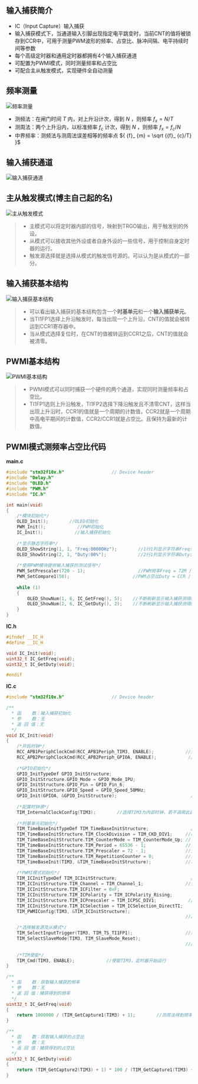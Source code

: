 ## 输入捕获简介
- IC（Input Capture）输入捕获
- 输入捕获模式下，当通道输入引脚出现指定电平跳变时，当前CNT的值将被锁存到CCR中，可用于测量PWM波形的频率、占空比、脉冲间隔、电平持续时间等参数
- 每个高级定时器和通用定时器都拥有4个输入捕获通道
- 可配置为PWMI模式，同时测量频率和占空比
- 可配合主从触发模式，实现硬件全自动测量

## 频率测量

![频率测量](./images/4.3-1频率测量.png)

- 测频法：在闸门时间 ${T}$ 内，对上升沿计次，得到 ${N}$ ，则频率
${{f}_ {x} = N/T }$
- 测周法：两个上升沿内，以标准频率 ${f_c}$ 计次，得到 ${N}$ ，则频率
${ {f}_ {x} = {f}_{c}/N }$
- 中界频率：测频法与测周法误差相等的频率点
${ {f}_ {m} = \sqrt {{f}_ {c}/T} }$

## 输入捕获通道

![输入捕获通道](./images/4.3-2输入捕获通道.png)

## 主从触发模式(博主自己起的名)

![主从触发模式](./images/4.3-3主从触发模式.png)

>- 主模式可以将定时器内部的信号，映射到TRGO输出，用于触发别的外设。
>- 从模式可以接收其他外设或者自身外设的一些信号，用于控制自身定时器的运行。
>- 触发源选择就是选择从模式的触发信号源的。可以认为是从模式的一部分。

## 输入捕获基本结构

![输入捕获基本结构](./images/4.3-4输入捕获基本结构.png)

>- 可以看出输入捕获的基本结构包含一个**时基单元**和一个**输入捕获单元**。
>- 当TI1FP1选择上升沿触发时，每当出现一个上升沿，CNT的值就会被转运到CCR1寄存器中。
>- 当从模式选择复位时，在CNT的值被转运到CCR1之后，CNT的值就会被清零。

## PWMI基本结构

![PWMI基本结构](./images/4.3-5PWMI基本结构.png)

>- PWMI模式可以同时捕获一个硬件的两个通道，实现同时测量频率和占空比。
>- TI1FP1选则上升沿触发，TI1FP2选择下降沿触发且不清零CNT，这样当出现上升沿时，CCR1的值就是一个周期的计数值，CCR2就是一个周期中高电平期间的计数值，CCR2/CCR1就是占空比。且保持为最新的计数值。

## PWMI模式测频率占空比代码

**main.c**

```cpp
#include "stm32f10x.h"                  // Device header
#include "Delay.h"
#include "OLED.h"
#include "PWM.h"
#include "IC.h"

int main(void)
{
    /*模块初始化*/
    OLED_Init();        //OLED初始化
    PWM_Init();            //PWM初始化
    IC_Init();            //输入捕获初始化
    
    /*显示静态字符串*/
    OLED_ShowString(1, 1, "Freq:00000Hz");        //1行1列显示字符串Freq:00000Hz
    OLED_ShowString(2, 1, "Duty:00%");            //2行1列显示字符串Duty:00%
    
    /*使用PWM模块提供输入捕获的测试信号*/
    PWM_SetPrescaler(720 - 1);                    //PWM频率Freq = 72M / (PSC + 1) / 100
    PWM_SetCompare1(50);                        //PWM占空比Duty = CCR / 100
    
    while (1)
    {
        OLED_ShowNum(1, 6, IC_GetFreq(), 5);    //不断刷新显示输入捕获测得的频率
        OLED_ShowNum(2, 6, IC_GetDuty(), 2);    //不断刷新显示输入捕获测得的占空比
    }
}


```

**IC.h**

```cpp
#ifndef __IC_H
#define __IC_H

void IC_Init(void);
uint32_t IC_GetFreq(void);
uint32_t IC_GetDuty(void);

#endif

```

**IC.c**

```cpp
#include "stm32f10x.h"                  // Device header

/**
  * 函    数：输入捕获初始化
  * 参    数：无
  * 返 回 值：无
  */
void IC_Init(void)
{
    /*开启时钟*/
    RCC_APB1PeriphClockCmd(RCC_APB1Periph_TIM3, ENABLE);            //开启TIM3的时钟
    RCC_APB2PeriphClockCmd(RCC_APB2Periph_GPIOA, ENABLE);            //开启GPIOA的时钟
    
    /*GPIO初始化*/
    GPIO_InitTypeDef GPIO_InitStructure;
    GPIO_InitStructure.GPIO_Mode = GPIO_Mode_IPU;
    GPIO_InitStructure.GPIO_Pin = GPIO_Pin_6;
    GPIO_InitStructure.GPIO_Speed = GPIO_Speed_50MHz;
    GPIO_Init(GPIOA, &GPIO_InitStructure);                            //将PA6引脚初始化为上拉输入
    
    /*配置时钟源*/
    TIM_InternalClockConfig(TIM3);        //选择TIM3为内部时钟，若不调用此函数，TIM默认也为内部时钟
    
    /*时基单元初始化*/
    TIM_TimeBaseInitTypeDef TIM_TimeBaseInitStructure;                //定义结构体变量
    TIM_TimeBaseInitStructure.TIM_ClockDivision = TIM_CKD_DIV1;     //时钟分频，选择不分频，此参数用于配置滤波器时钟，不影响时基单元功能
    TIM_TimeBaseInitStructure.TIM_CounterMode = TIM_CounterMode_Up; //计数器模式，选择向上计数
    TIM_TimeBaseInitStructure.TIM_Period = 65536 - 1;               //计数周期，即ARR的值
    TIM_TimeBaseInitStructure.TIM_Prescaler = 72 - 1;               //预分频器，即PSC的值
    TIM_TimeBaseInitStructure.TIM_RepetitionCounter = 0;            //重复计数器，高级定时器才会用到
    TIM_TimeBaseInit(TIM3, &TIM_TimeBaseInitStructure);             //将结构体变量交给TIM_TimeBaseInit，配置TIM3的时基单元
    
    /*PWMI模式初始化*/
    TIM_ICInitTypeDef TIM_ICInitStructure;                            //定义结构体变量
    TIM_ICInitStructure.TIM_Channel = TIM_Channel_1;                //选择配置定时器通道1
    TIM_ICInitStructure.TIM_ICFilter = 0xF;                            //输入滤波器参数，可以过滤信号抖动
    TIM_ICInitStructure.TIM_ICPolarity = TIM_ICPolarity_Rising;        //极性，选择为上升沿触发捕获
    TIM_ICInitStructure.TIM_ICPrescaler = TIM_ICPSC_DIV1;            //捕获预分频，选择不分频，每次信号都触发捕获
    TIM_ICInitStructure.TIM_ICSelection = TIM_ICSelection_DirectTI;    //输入信号交叉，选择直通，不交叉
    TIM_PWMIConfig(TIM3, &TIM_ICInitStructure);                        //将结构体变量交给TIM_PWMIConfig，配置TIM3的输入捕获通道
                                                                    //此函数同时会把另一个通道配置为相反的配置，实现PWMI模式

    /*选择触发源及从模式*/
    TIM_SelectInputTrigger(TIM3, TIM_TS_TI1FP1);                    //触发源选择TI1FP1
    TIM_SelectSlaveMode(TIM3, TIM_SlaveMode_Reset);                    //从模式选择复位
                                                                    //即TI1产生上升沿时，会触发CNT归零
    
    /*TIM使能*/
    TIM_Cmd(TIM3, ENABLE);            //使能TIM3，定时器开始运行
}

/**
  * 函    数：获取输入捕获的频率
  * 参    数：无
  * 返 回 值：捕获得到的频率
  */
uint32_t IC_GetFreq(void)
{
    return 1000000 / (TIM_GetCapture1(TIM3) + 1);        //测周法得到频率fx = fc / N，这里不执行+1的操作也可
}

/**
  * 函    数：获取输入捕获的占空比
  * 参    数：无
  * 返 回 值：捕获得到的占空比
  */
uint32_t IC_GetDuty(void)
{
    return (TIM_GetCapture2(TIM3) + 1) * 100 / (TIM_GetCapture1(TIM3) + 1);    //占空比Duty = CCR2 / CCR1 * 100，这里不执行+1的操作也可
}


```